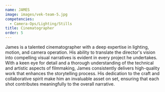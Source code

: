 ```yaml
---
name: JAMES
image: images/vek-team-5.jpg
competencies:
  - Camera-Ops/Lighting/Stills
title: Cinematographer
order: 5
---
```

James is a talented cinematographer with a deep expertise in lighting, motion, and camera operation. His ability to translate the director's vision into compelling visual narratives is evident in every project he undertakes. With a keen eye for detail and a thorough understanding of the technical and artistic aspects of filmmaking, James consistently delivers high-quality work that enhances the storytelling process. His dedication to the craft and collaborative spirit make him an invaluable asset on set, ensuring that each shot contributes meaningfully to the overall narrative.
